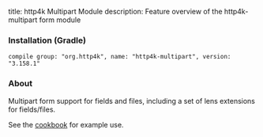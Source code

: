 title: http4k Multipart Module
description: Feature overview of the http4k-multipart form module

### Installation (Gradle)
```compile group: "org.http4k", name: "http4k-multipart", version: "3.158.1"```

### About

Multipart form support for fields and files, including a set of lens extensions for fields/files.

See the [cookbook](/cookbook/multipart_forms/) for example use.
